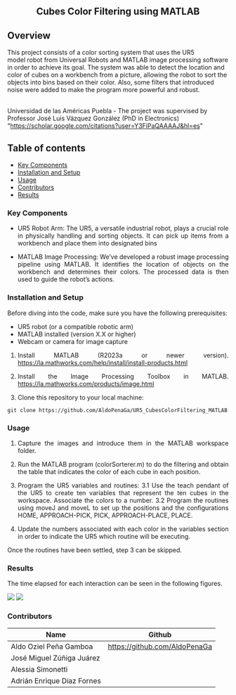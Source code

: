 <p align="center">
  <h2 align="center">Cubes Color Filtering using MATLAB</h2>


  <p align="justify">
    
## Overview
  
This project consists of a color sorting system that uses the UR5 model robot from Universal Robots and MATLAB image processing software in order to achieve its goal. The system was able to detect the location and color of cubes on a workbench from a picture, allowing the robot to sort the objects into bins based on their color. Also, some filters that introduced noise were added to make the program more powerful and robust.
	  
  <br>Universidad de las Américas Puebla - The project was supervised by Professor José Luis Vázquez González (PhD in Electronics) "https://scholar.google.com/citations?user=Y3FiPaQAAAAJ&hl=es" 
  </p>
</p>
<be>

## Table of contents
- [Key Components](#Key_Components)
- [Installation and Setup](#Installation_and_Setup)
- [Usage](#IUsage)
- [Contributors](#Contributors)
- [Results](#Results)

<div align= "justify">

### Key Components

- UR5 Robot Arm: The UR5, a versatile industrial robot, plays a crucial role in physically handling and sorting objects. It can pick up items from a workbench and place them into designated bins

- MATLAB Image Processing: We’ve developed a robust image processing pipeline using MATLAB. It identifies the location of objects on the workbench and determines their colors. The processed data is then used to guide the robot’s actions.

### Installation and Setup

Before diving into the code, make sure you have the following prerequisites:

- UR5 robot (or a compatible robotic arm)
- MATLAB installed (version X.X or higher)
- Webcam or camera for image capture


1. Install MATLAB (R2023a or newer version). https://la.mathworks.com/help/install/install-products.html

2. Install the Image Processing Toolbox in MATLAB. https://la.mathworks.com/products/image.html

3. Clone this repository to your local machine:

```
git clone https://github.com/AldoPenaGa/UR5_CubesColorFiltering_MATLAB

```

### Usage

1. Capture the images and introduce them in the MATLAB workspace folder.
2. Run the MATLAB program (colorSorterer.m) to do the filtering and obtain the table that indicates the color of each cube in each position.
3. Program the UR5 variables and routines:
   3.1 Use the teach pendant of the UR5 to create ten variables that represent the ten cubes in the workspace. Associate the colors to a number.
   3.2 Program the routines using moveJ and moveL to set up the positions and the configurations HOME, APPROACH-PICK, PICK, APPROACH-PLACE, PLACE.

4. Update the numbers associated with each color in the variables section in order to indicate the UR5 which routine will be executing.

 Once the routines have been settled, step 3 can be skipped. 

### Results

The time elapsed for each interaction can be seen in the following figures. 

<img src="https://github.com/AldoPenaGa/UR5_ROS_Gazebo_BinPicking/blob/main/RCleanImage.png">

<img src="https://github.com/AldoPenaGa/UR5_ROS_Gazebo_BinPicking/blob/main/RNoisyImage.png">

### Contributors

| Name                          | Github                               |
|-------------------------------|--------------------------------------|
| Aldo Oziel Peña Gamboa        | https://github.com/AldoPenaGa        |
| José Miguel Zúñiga Juárez     | |
| Alessia Simonetti             | |
| Adrián Enrique Diaz Fornes    | |

